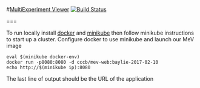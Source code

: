 #[MultiExperiment Viewer](http://mev.tm4.org) [![Build Status](https://travis-ci.org/dfci-cccb/mev.svg?branch=master)](https://travis-ci.org/dfci-cccb/mev)

===

To run locally install [docker](https://docs.docker.com/) and [minikube](https://kubernetes.io/docs/getting-started-guides/minikube/#installation) then follow minikube instructions to start up a cluster. Configure docker to use minikube and launch our MeV image
```
eval $(minikube docker-env)
docker run -p8080:8080 -d cccb/mev-web:baylie-2017-02-10
echo http://$(minikube ip):8080
```
The last line of output should be the URL of the application
